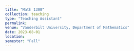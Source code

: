```yaml
---
title: "Math 1300"
collection: teaching
type: "Teaching Assistant"
permalink: 
venue: "Vanderbilt University, Department of Mathematics"
date: 2023-08-01
location:
semester: "Fall"  
---
```

